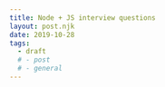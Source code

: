 ```yaml
---
title: Node + JS interview questions
layout: post.njk
date: 2019-10-28
tags:
  - draft
  # - post
  # - general
---
```

